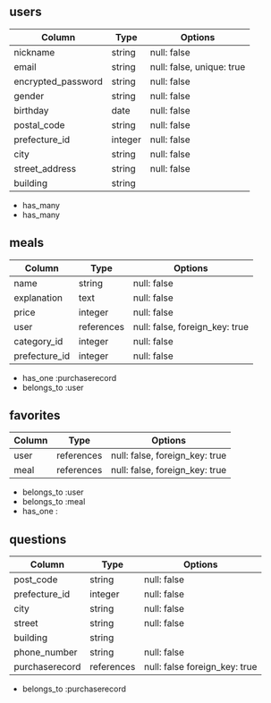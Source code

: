 ## users
| Column             | Type   | Options     |
| ------------------ | ------ | ----------- |
| nickname           | string | null: false |
| email              | string | null: false, unique: true |
| encrypted_password | string | null: false |
| gender             | string | null: false |
| birthday           | date   | null: false |
| postal_code        | string | null: false |
| prefecture_id      | integer | null: false |
| city               | string | null: false |
| street_address	   | string | null: false |
| building           | string |             |
- has_many 
- has_many 

## meals
| Column             | Type   | Options     |
| ------------------ | ------ | ----------- |
| name               | string | null: false |
| explanation        | text   | null: false |
| price              | integer | null: false |
| user               | references | null: false, foreign_key: true|
| category_id        | integer | null: false |
| prefecture_id      | integer | null: false |

- has_one :purchaserecord
- belongs_to :user

## favorites
| Column             | Type   | Options     |
| ------------------ | ------ | ----------- |
| user               | references | null: false, foreign_key: true|
| meal               | references | null: false, foreign_key: true|
- belongs_to :user
- belongs_to :meal
- has_one :

## questions
| Column                      | Type   | Options     |
| --------------------------- | ------ | ----------- |
| post_code                   | string | null: false |
| prefecture_id               | integer | null: false |
| city                        | string | null: false |
| street                      | string | null: false |
| building                    | string |             |
| phone_number                | string | null: false |
| purchaserecord             | references | null: false foreign_key: true|
- belongs_to :purchaserecord
